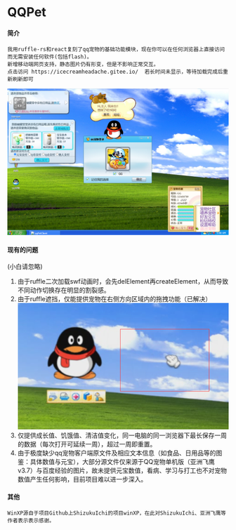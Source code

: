 # QQPet

#### 简介
    我用ruffle-rs和react复刻了qq宠物的基础功能模块，现在你可以在任何浏览器上直接访问而无需安装任何软件(包括flash)。
	新增移动端网页支持，静态图片仍有形变，但是不影响正常交互。
    点击访问 https://icecreamheadache.gitee.io/  若长时间未显示，等待加载完成后重新刷新即可
![contents](./1.png)

#### 现有的问题
(小白请忽略)
1. 由于ruffle二次加载swf动画时，会先delElement再createElement，从而导致不同动作切换存在明显的割裂感。
2. 由于ruffle遮挡，仅能提供宠物在右侧方向区域内的拖拽功能（已解决）
![contents](./2.png)
3. 仅提供成长值、饥饿值、清洁值变化，同一电脑的同一浏览器下最长保存一周的数据（每次打开可延续一周），超过一周即重置。
4. 由于极度缺少qq宠物客户端原文件及相应文本信息（如食品、日用品等的图鉴：具体数值与元宝），大部分源文件仅来源于QQ宠物单机版（亚洲飞鹰 v3.7）与百度经验的图片，故未提供元宝数值，看病、学习与打工也不对宠物数值产生任何影响，目前项目难以进一步深入。


#### 其他
    WinXP源自于项目Github上ShizukuIchi的项目winXP，在此对ShizukuIchi、亚洲飞鹰等作者表示表示感谢。
